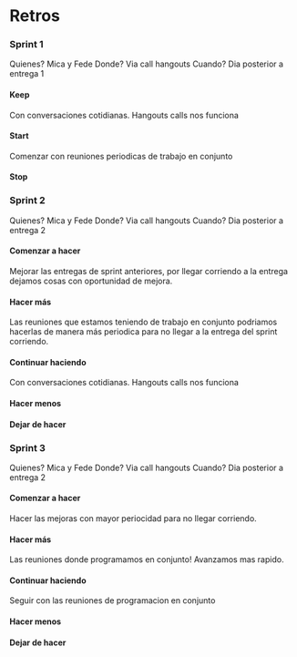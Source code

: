 
# Retros

### Sprint 1
Quienes? Mica y Fede
Donde? Via call hangouts
Cuando? Dia posterior a entrega 1

#### Keep
Con conversaciones cotidianas.
Hangouts calls nos funciona

#### Start 
Comenzar con reuniones periodicas de trabajo en conjunto

#### Stop
    
### Sprint 2
Quienes? Mica y Fede
Donde? Via call hangouts
Cuando? Dia posterior a entrega 2

#### Comenzar a hacer 
Mejorar las entregas de sprint anteriores, por llegar corriendo a la entrega dejamos cosas con oportunidad de mejora. 

#### Hacer más
Las reuniones que estamos teniendo de trabajo en conjunto podriamos hacerlas de manera más periodica para no llegar a la entrega del sprint corriendo.

#### Continuar haciendo
Con conversaciones cotidianas.
Hangouts calls nos funciona

#### Hacer menos

#### Dejar de hacer

### Sprint 3
Quienes? Mica y Fede
Donde? Via call hangouts
Cuando? Dia posterior a entrega 2

#### Comenzar a hacer 
Hacer las mejoras con mayor periocidad para no llegar corriendo. 

#### Hacer más
Las reuniones donde programamos en conjunto! Avanzamos mas rapido. 

#### Continuar haciendo
Seguir con las reuniones de programacion en conjunto

#### Hacer menos

#### Dejar de hacer
